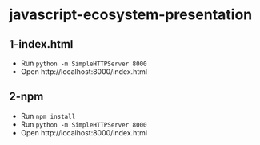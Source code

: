 javascript-ecosystem-presentation
=================================

## 1-index.html
* Run `python -m SimpleHTTPServer 8000`
* Open http://localhost:8000/index.html

## 2-npm
* Run `npm install`
* Run `python -m SimpleHTTPServer 8000`
* Open http://localhost:8000/index.html
